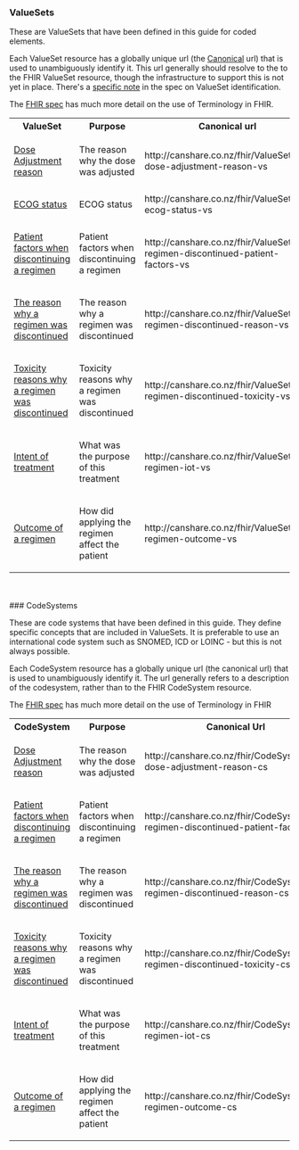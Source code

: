 ### ValueSets

These are ValueSets that have been defined in this guide for coded elements. 

Each ValueSet resource has a globally unique url (the [Canonical](http://hl7.org/fhir/references.html#canonical) url) that is used to unambiguously identify it. 
This url generally should resolve to the to the FHIR ValueSet resource, though the infrastructure 
to support this is not yet in place. There's a [specific note](http://hl7.org/fhir/valueset.html#ident) in the spec on ValueSet identification.

The [FHIR spec](http://hl7.org/fhir/terminology-module.html) has much more detail on the use of Terminology in FHIR.


<table class='table table-bordered table-condensed'>
<tr><th>ValueSet</th><th>Purpose</th><th>Canonical url</th></tr>
<tr><td width='20%'><a href='ValueSet-an-dose-adjustment-reason-vs.html'>Dose Adjustment reason</a></td><td><p>The reason why the dose was adjusted</p></td><td>http://canshare.co.nz/fhir/ValueSet/an-dose-adjustment-reason-vs</td></tr>
<tr><td width='20%'><a href='ValueSet-an-ecog-status-vs.html'>ECOG status</a></td><td><p>ECOG status</p></td><td>http://canshare.co.nz/fhir/ValueSet/an-ecog-status-vs</td></tr>
<tr><td width='20%'><a href='ValueSet-an-regimen-discontinued-patient-factors-vs.html'>Patient factors when discontinuing a regimen</a></td><td><p>Patient factors when discontinuing a regimen</p></td><td>http://canshare.co.nz/fhir/ValueSet/an-regimen-discontinued-patient-factors-vs</td></tr>
<tr><td width='20%'><a href='ValueSet-an-regimen-discontinued-reason-vs.html'>The reason why a regimen was discontinued</a></td><td><p>The reason why a regimen was discontinued</p></td><td>http://canshare.co.nz/fhir/ValueSet/an-regimen-discontinued-reason-vs</td></tr>
<tr><td width='20%'><a href='ValueSet-an-regimen-discontinued-toxicity-vs.html'>Toxicity reasons why a regimen was discontinued</a></td><td><p>Toxicity reasons why a regimen was discontinued</p></td><td>http://canshare.co.nz/fhir/ValueSet/an-regimen-discontinued-toxicity-vs</td></tr>
<tr><td width='20%'><a href='ValueSet-an-regimen-iot-vs.html'>Intent of treatment</a></td><td><p>What was the purpose of this treatment</p></td><td>http://canshare.co.nz/fhir/ValueSet/an-regimen-iot-vs</td></tr>
<tr><td width='20%'><a href='ValueSet-an-regimen-outcome-vs.html'>Outcome of a regimen</a></td><td><p>How did applying the regimen affect the patient</p></td><td>http://canshare.co.nz/fhir/ValueSet/an-regimen-outcome-vs</td></tr>
</table>
<br/><br/>
### CodeSystems

These are code systems that have been defined in this guide. They define specific concepts that are included in ValueSets. It is preferable to use an international code system such as SNOMED, ICD or LOINC - but this is not always possible.

Each CodeSystem resource has a globally unique url (the canonical url) that is used to unambiguously identify it. The url generally refers to a description of the codesystem, rather than to the FHIR CodeSystem resource.

The [FHIR spec](http://hl7.org/fhir/terminology-module.html) has much more detail on the use of Terminology in FHIR

<table class='table table-bordered table-condensed'>
<tr><th>CodeSystem</th><th>Purpose</th><th>Canonical Url</th></tr>
<tr><td width='20%'><a href='CodeSystem-an-dose-adjustment-reason-cs.html'>Dose Adjustment reason</a></td><td><p>The reason why the dose was adjusted</p></td><td>http://canshare.co.nz/fhir/CodeSystem/an-dose-adjustment-reason-cs</td></tr>
<tr><td width='20%'><a href='CodeSystem-an-regimen-discontinued-patient-factors-cs.html'>Patient factors when discontinuing a regimen</a></td><td><p>Patient factors when discontinuing a regimen</p></td><td>http://canshare.co.nz/fhir/CodeSystem/an-regimen-discontinued-patient-factors-cs</td></tr>
<tr><td width='20%'><a href='CodeSystem-an-regimen-discontinued-reason-cs.html'>The reason why a regimen was discontinued</a></td><td><p>The reason why a regimen was discontinued</p></td><td>http://canshare.co.nz/fhir/CodeSystem/an-regimen-discontinued-reason-cs</td></tr>
<tr><td width='20%'><a href='CodeSystem-an-regimen-discontinued-toxicity-cs.html'>Toxicity reasons why a regimen was discontinued</a></td><td><p>Toxicity reasons why a regimen was discontinued</p></td><td>http://canshare.co.nz/fhir/CodeSystem/an-regimen-discontinued-toxicity-cs</td></tr>
<tr><td width='20%'><a href='CodeSystem-an-regimen-iot-cs.html'>Intent of treatment</a></td><td><p>What was the purpose of this treatment</p></td><td>http://canshare.co.nz/fhir/CodeSystem/an-regimen-iot-cs</td></tr>
<tr><td width='20%'><a href='CodeSystem-an-regimen-outcome-cs.html'>Outcome of a regimen</a></td><td><p>How did applying the regimen affect the patient</p></td><td>http://canshare.co.nz/fhir/CodeSystem/an-regimen-outcome-cs</td></tr>
</table>
